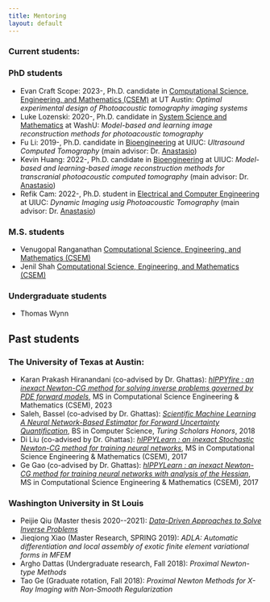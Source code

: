 ```yaml
---
title: Mentoring 
layout: default
---
```


### Current students:

### PhD students
- Evan Craft Scope: 2023-, Ph.D. candidate in [Computational Science, Engineering, and Mathematics (CSEM)](https://oden.utexas.edu/academics/phd-program/) at UT Austin: *Optimal experimental design of Photoacoustic tomography imaging systems*
- Luke Lozenski: 2020-, Ph.D. candidate in [System Science and Mathematics](https://ese.wustl.edu/academics/graduate-programs/doctoral/PhD-in-Systems-Science-Mathematics.html) at WashU: *Model-based and learning image reconstruction methods for photoacoustic tomography*
- Fu Li: 2019-, Ph.D. candidate in [Bioengineering](https://bioengineering.illinois.edu/) at UIUC: *Ultrasound Computed Tomography* (main advisor: Dr. [Anastasio](https://anastasio.bioengineering.illinois.edu))
- Kevin Huang: 2022-, Ph.D. candidate in [Bioengineering](https://bioengineering.illinois.edu/) at UIUC: *Model-based and learning-based image reconstruction methods for transcranial photoacoustic computed tomography* (main advisor: Dr. [Anastasio](https://anastasio.bioengineering.illinois.edu))
- Refik Cam: 2022-, Ph.D. student in [Electrical and Computer Engineering](https://ece.illinois.edu/) at UIUC: *Dynamic Imaging usig Photoacoustic Tomography* (main advisor: Dr. [Anastasio](https://anastasio.bioengineering.illinois.edu))

### M.S. students
- Venugopal Ranganathan [Computational Science, Engineering, and Mathematics (CSEM)](https://oden.utexas.edu/academics/masters-program/)
- Jenil Shah [Computational Science, Engineering, and Mathematics (CSEM)](https://oden.utexas.edu/academics/masters-program/)

### Undergraduate students
- Thomas Wynn

## Past students

### The University of Texas at Austin:
- Karan Prakash Hiranandani (co-advised by Dr. Ghattas): [*hIPPYfire : an inexact Newton-CG method for solving inverse problems governed by PDE forward models*](https://repositories.lib.utexas.edu/items/391351b0-e8b9-4066-b53b-f5fd8293b7ff), MS in Computational Science Engineering & Mathematics (CSEM), 2023
- Saleh, Bassel (co-advised by Dr. Ghattas): [*Scientific Machine Learning A Neural Network-Based Estimator for Forward Uncertainty Quantification*](https://www.semanticscholar.org/paper/Scientific-Machine-Learning-A-Neural-Network-Based-Saleh/ab10e3a8e734458a61598314ecd58546b501f2f7), BS in Computer Science, *Turing Scholars Honors*, 2018
- Di Liu (co-advised by Dr. Ghattas): [*hIPPYLearn : an inexact Stochastic Newton-CG method for training neural networks*](https://repositories.lib.utexas.edu/handle/2152/62386), MS in Computational Science Engineering & Mathematics (CSEM), 2017
- Ge Gao (co-advised by Dr. Ghattas): [*hIPPYLearn : an inexact Newton-CG method for training neural networks with analysis of the Hessian*](https://repositories.lib.utexas.edu/handle/2152/62383), MS in Computational Science Engineering & Mathematics (CSEM), 2017


### Washington University in St Louis
- Peijie Qiu (Master thesis 2020--2021): [*Data-Driven Approaches to Solve Inverse Problems*](https://openscholarship.wustl.edu/eng_etds/571/)
- Jieqiong Xiao (Master Research, SPRING 2019): *ADLA: Automatic differentiation and local assembly of exotic finite element variational forms in MFEM*
- Argho Dattas (Undergraduate research, Fall 2018):  *Proximal Newton-type Methods*
- Tao Ge (Graduate rotation, Fall 2018): *Proximal Newton Methods for X-Ray Imaging with Non-Smooth Regularization*
